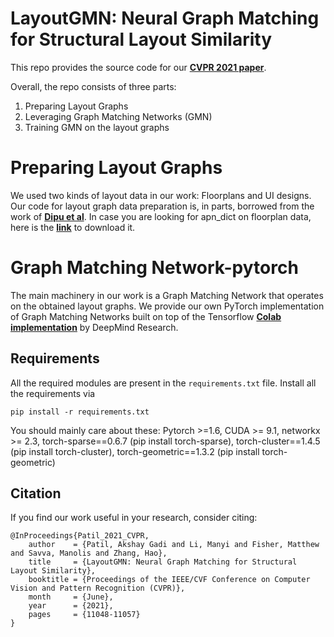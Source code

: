 # LayoutGMN: Neural Graph Matching for Structural Layout Similarity
This repo provides the source code for our **[CVPR 2021 paper](https://openaccess.thecvf.com/content/CVPR2021/papers/Patil_LayoutGMN_Neural_Graph_Matching_for_Structural_Layout_Similarity_CVPR_2021_paper.pdf)**.

Overall, the repo consists of three parts:

1) Preparing Layout Graphs
2) Leveraging Graph Matching Networks (GMN)
3) Training GMN on the layout graphs

# Preparing Layout Graphs
We used two kinds of layout data in our work: Floorplans and UI designs.
Our code for layout graph data preparation is, in parts, borrowed from the work of **[Dipu et al](https://github.com/dips4717/gcn-cnn)**.
In case you are looking for apn_dict on floorplan data, here is the **[link](https://drive.google.com/file/d/1f-4Ll7HOKsZ2gJQgu9QZD7_MNCO3OOvV/view?usp=sharing)** to download it.

# Graph Matching Network-pytorch
The main machinery in our work is a Graph Matching Network that operates on the obtained layout graphs. 
We provide our own PyTorch implementation of Graph Matching Networks built on top of the Tensorflow **[Colab implementation](https://colab.research.google.com/github/deepmind/deepmind_research/blob/master/graph_matching_networks/graph_matching_networks.ipynb)** by DeepMind Research.

## Requirements
All the required modules are present in the `requirements.txt` file. 
Install all the requirements via

`pip install -r requirements.txt`

You should mainly care about these:
Pytorch >=1.6, CUDA >= 9.1, networkx >= 2.3, torch-sparse==0.6.7 (pip install torch-sparse), torch-cluster==1.4.5 (pip install torch-cluster), torch-geometric==1.3.2 (pip install torch-geometric)


## Citation
If you find our work useful in your research, consider citing:

```
@InProceedings{Patil_2021_CVPR,
    author    = {Patil, Akshay Gadi and Li, Manyi and Fisher, Matthew and Savva, Manolis and Zhang, Hao},
    title     = {LayoutGMN: Neural Graph Matching for Structural Layout Similarity},
    booktitle = {Proceedings of the IEEE/CVF Conference on Computer Vision and Pattern Recognition (CVPR)},
    month     = {June},
    year      = {2021},
    pages     = {11048-11057}
}
```
